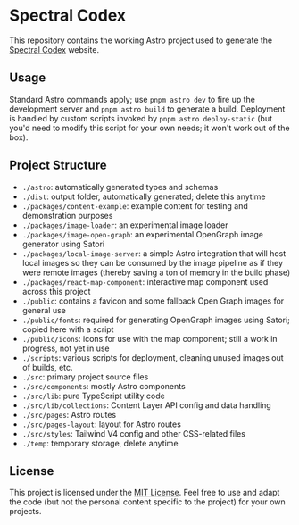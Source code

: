 # Spectral Codex

This repository contains the working Astro project used to generate the [Spectral Codex](https://spectralcodex.com) website.

## Usage

Standard Astro commands apply; use `pnpm astro dev` to fire up the development server and `pnpm astro build` to generate a build. Deployment is handled by custom scripts invoked by `pnpm astro deploy-static` (but you'd need to modify this script for your own needs; it won't work out of the box).

## Project Structure

- `./astro`: automatically generated types and schemas
- `./dist`: output folder, automatically generated; delete this anytime
- `./packages/content-example`: example content for testing and demonstration purposes
- `./packages/image-loader`: an experimental image loader
- `./packages/image-open-graph`: an experimental OpenGraph image generator using Satori
- `./packages/local-image-server`: a simple Astro integration that will host local images so they can be consumed by the image pipeline as if they were remote images (thereby saving a ton of memory in the build phase)
- `./packages/react-map-component`: interactive map component used across this project
- `./public`: contains a favicon and some fallback Open Graph images for general use
- `./public/fonts`: required for generating OpenGraph images using Satori; copied here with a script
- `./public/icons`: icons for use with the map component; still a work in progress, not yet in use
- `./scripts`: various scripts for deployment, cleaning unused images out of builds, etc.
- `./src`: primary project source files
- `./src/components`: mostly Astro components
- `./src/lib`: pure TypeScript utility code
- `./src/lib/collections`: Content Layer API config and data handling
- `./src/pages`: Astro routes
- `./src/pages-layout`: layout for Astro routes
- `./src/styles`: Tailwind V4 config and other CSS-related files
- `./temp`: temporary storage, delete anytime

## License

This project is licensed under the [MIT License](./LICENSE). Feel free to use and adapt the code (but not the personal content specific to the project) for your own projects.
